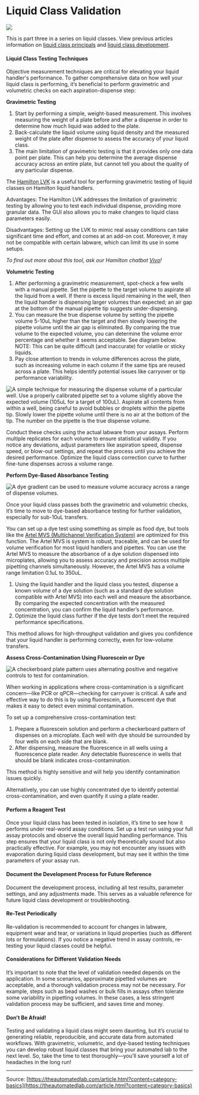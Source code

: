 # Liquid Class Validation

![](https://theautomatedlab.com/assets/images/content/flowchart-lc-development.png)

This is part three in a series on liquid classes. View previous articles information on [liquid class principals](https://theautomatedlab.com/article.html?content=liquid-classes) and [liquid class development](https://theautomatedlab.com/article.html?content=liquid-classes-2).

#### Liquid Class Testing Techniques

Objective measurement techniques are critical for elevating your liquid handler's performance. To gather comprehensive data on how well your liquid class is performing, it’s beneficial to perform gravimetric and volumetric checks on each aspiration-dispense step:

**Gravimetric Testing**

1. Start by performing a simple, weight-based measurement. This involves measuring the weight of a plate before and after a dispense in order to determine how much liquid was added to the plate.
2. Back-calculate the liquid volume using liquid density and the measured weight of the plate after dispense to assess the accuracy of your liquid class.
3. The main limitation of gravimetric testing is that it provides only one data point per plate. This can help you determine the average dispense accuracy across an entire plate, but cannot tell you about the quality of any particular dispense.

The [Hamilton LVK](https://www.hamiltoncompany.com/automated-liquid-handling/small-devices/liquid-verification-kit) is a useful tool for performing gravimetric testing of liquid classes on Hamilton liquid handlers.

Advantages: The Hamilton LVK addresses the limitation of gravimetric testing by allowing you to test each individual dispense, providing more granular data. The GUI also allows you to make changes to liquid class parameters easily.

Disadvantages: Setting up the LVK to mimic real assay conditions can take significant time and effort, and comes at an add-on cost. Moreover, it may not be compatible with certain labware, which can limit its use in some setups.

&#x20;_To find out more about this tool, ask our Hamilton chatbot_ [_Vivo_](https://www.notion.so/4c9c81125f9a4bf099b46eb33755355b?pvs=25)_!_

**Volumetric Testing**

1. After performing a gravimetric measurement, spot-check a few wells with a manual pipette. Set the pipette to the target volume to aspirate all the liquid from a well. If there is excess liquid remaining in the well, then the liquid handler is dispensing larger volumes than expected; an air gap at the bottom of the manual pipette tip suggests under-dispensing.
2. You can measure the true dispense volume by setting the pipette volume 5-10uL higher than the target and then slowly lowering the pipette volume until the air gap is eliminated. By comparing the true volume to the expected volume, you can determine the volume error percentage and whether it seems acceptable. See diagram below. NOTE: This can be quite difficult (and inaccurate) for volatile or sticky liquids.
3. Pay close attention to trends in volume differences across the plate, such as increasing volume in each column if the same tips are reused across a plate. This helps identify potential issues like carryover or tip performance variability.

![A simple technique for measuring the dispense volume of a particular well. Use a properly calibrated pipette set to a volume slightly above the expected volume (105uL for a target of 100uL). Aspirate all contents from within a well, being careful to avoid bubbles or droplets within the pipette tip. Slowly lower the pipette volume until there is no air at the bottom of the tip. The number on the pipette is the true dispense volume.](https://theautomatedlab.com/assets/images/content/flowchart-volumetric-test.png)

Conduct these checks using the actual labware from your assays. Perform multiple replicates for each volume to ensure statistical validity. If you notice any deviations, adjust parameters like aspiration speed, dispense speed, or blow-out settings, and repeat the process until you achieve the desired performance. Optimize the liquid class correction curve to further fine-tune dispenses across a volume range.

**Perform Dye-Based Absorbance Testing**

![A dye gradient can be used to measure volume accuracy across a range of dispense volumes.](https://theautomatedlab.com/assets/images/content/flat-bottom-gradient.png)

Once your liquid class passes both the gravimetric and volumetric checks, it’s time to move to dye-based absorbance testing for further validation, especially for sub-10uL transfers.

You can set up a dye test using something as simple as food dye, but tools like the [Artel MVS (Multichannel Verification System)](https://www.aicompanies.com/artel-liquid-handling/mvs-multichannel-verification-system/) are optimized for this function. The Artel MVS is system is robust, traceable, and can be used for volume verification for most liquid handlers and pipettes. You can use the Artel MVS to measure the absorbance of a dye solution dispensed into microplates, allowing you to assess accuracy and precision across multiple pipetting channels simultaneously. However, the Artel MVS has a volume range limitation 0.1uL to 350uL.

1. Using the liquid handler and the liquid class you tested, dispense a known volume of a dye solution (such as a standard dye solution compatible with Artel MVS) into each well and measure the absorbance. By comparing the expected concentration with the measured concentration, you can confirm the liquid handler’s performance.
2. Optimize the liquid class further if the dye tests don’t meet the required performance specifications.

This method allows for high-throughput validation and gives you confidence that your liquid handler is performing correctly, even for low-volume transfers.

**Assess Cross-Contamination Using Fluorescein or Dye**

![A checkerboard plate pattern uses alternating positive and negative controls to test for contamination.](https://theautomatedlab.com/assets/images/content/flat-bottom-checkerboard.png)

When working in applications where cross-contamination is a significant concern—like PCR or qPCR—checking for carryover is critical. A safe and effective way to do this is by using fluorescein, a fluorescent dye that makes it easy to detect even minimal contamination.

To set up a comprehensive cross-contamination test:

1. Prepare a fluorescein solution and perform a checkerboard pattern of dispenses on a microplate. Each well with dye should be surrounded by four wells on each side that are blank.
2. After dispensing, measure the fluorescence in all wells using a fluorescence plate reader. Any detectable fluorescence in wells that should be blank indicates cross-contamination.

This method is highly sensitive and will help you identify contamination issues quickly.

Alternatively, you can use highly concentrated dye to identify potential cross-contamination, and even quantify it using a plate reader.

#### Perform a Reagent Test

Once your liquid class has been tested in isolation, it’s time to see how it performs under real-world assay conditions. Set up a test run using your full assay protocols and observe the overall liquid handling performance. This step ensures that your liquid class is not only theoretically sound but also practically effective. For example, you may not encounter any issues with evaporation during liquid class development, but may see it within the time parameters of your assay run.

#### Document the Development Process for Future Reference

Document the development process, including all test results, parameter settings, and any adjustments made. This serves as a valuable reference for future liquid class development or troubleshooting.

#### Re-Test Periodically

Re-validation is recommended to account for changes in labware, equipment wear and tear, or variations in liquid properties (such as different lots or formulations). If you notice a negative trend in assay controls, re-testing your liquid classes could be helpful.

#### Considerations for Different Validation Needs

It’s important to note that the level of validation needed depends on the application. In some scenarios, approximate pipetted volumes are acceptable, and a thorough validation process may not be necessary. For example, steps such as bead washes or bulk fills in assays often tolerate some variability in pipetting volumes. In these cases, a less stringent validation process may be sufficient, and saves time and money.

#### Don’t Be Afraid!

Testing and validating a liquid class might seem daunting, but it’s crucial to generating reliable, reproducible, and accurate data from automated workflows. With gravimetric, volumetric, and dye-based testing techniques you can develop robust liquid classes that bring your automated lab to the next level. So, take the time to test thoroughly—you’ll save yourself a lot of headaches in the long run!



***

Source: [https://theautomatedlab.com/article.html?content=category-basics](https://theautomatedlab.com/article.html?content=category-basics)
